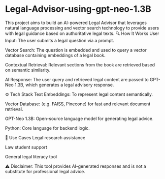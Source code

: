 # Legal-Advisor-using-gpt-neo-1.3B
This project aims to build an AI-powered Legal Advisor that leverages natural language processing and vector search technology to provide users with legal guidance based on authoritative legal texts.
🔍 How It Works
User Input: The user submits a legal question via a prompt.

Vector Search: The question is embedded and used to query a vector database containing embeddings of a legal book.

Contextual Retrieval: Relevant sections from the book are retrieved based on semantic similarity.

AI Response: The user query and retrieved legal content are passed to GPT-Neo 1.3B, which generates a legal advisory response.

⚙️ Tech Stack
Text Embeddings: To represent legal content semantically.

Vector Database: (e.g. FAISS, Pinecone) for fast and relevant document retrieval.

GPT-Neo 1.3B: Open-source language model for generating legal advice.

Python: Core language for backend logic.

💼 Use Cases
Legal research assistance

Law student support

General legal literacy tool

⚠️ Disclaimer: This tool provides AI-generated responses and is not a substitute for professional legal advice.
